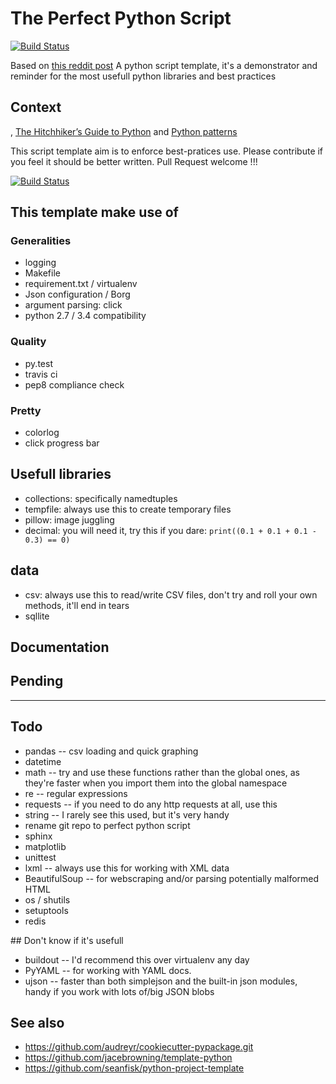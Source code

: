 # The Perfect Python Script

[![Build Status](https://travis-ci.org/GustavePate/perfect_python_script.svg)](https://travis-ci.org/GustavePate/perfect_python_script)


Based on [this reddit post]( http://www.reddit.com/r/Python/comments/28yo37/what_are_the_top_10_builtin_python_modules_that_a/)
A python script template, it's a demonstrator and reminder for the most usefull python libraries and best practices

Context
-------
,
[The Hitchhiker’s Guide to Python](http://docs.python-guide.org/en/latest/)
 and
[Python patterns](http://python-3-patterns-idioms-test.readthedocs.org/)

This script template aim is to enforce best-pratices use. Please contribute if you feel it should be better written. Pull Request welcome !!!

[![Build Status](https://api.travis-ci.org/GustavePate/perfectpythonbatch.png?branch=master)](https://travis-ci.org/GustavePate/perfectpythonbatch)

## This template make use of

### Generalities

- logging
- Makefile
- requirement.txt / virtualenv
- Json configuration / Borg
- argument parsing: click
- python 2.7 / 3.4 compatibility

### Quality

- py.test
- travis ci
- pep8 compliance check

### Pretty

- colorlog
- click progress bar

## Usefull libraries

- collections:  specifically namedtuples
- tempfile:  always use this to create temporary files
- pillow: image juggling
- decimal: you will need it, try this if you dare:  `print((0.1 + 0.1 + 0.1 - 0.3) == 0)`

## data

- csv:  always use this to read/write CSV files, don't try and roll your own methods, it'll end in tears
- sqllite


## Documentation



## Pending



******

## Todo

- pandas -- csv loading and quick graphing
- datetime
- math -- try and use these functions rather than the global ones, as they're faster when you import them into the global namespace
- re -- regular expressions
- requests -- if you need to do any http requests at all, use this
- string -- I rarely see this used, but it's very handy
- rename git repo to perfect python script
- sphinx
- matplotlib
- unittest
- lxml -- always use this for working with XML data
- BeautifulSoup -- for webscraping and/or parsing potentially malformed HTML
- os / shutils
- setuptools
- redis

## Don't know if it's usefull

- buildout -- I'd recommend this over virtualenv any day
- PyYAML -- for working with YAML docs.
- ujson -- faster than both simplejson and the built-in json modules, handy if you work with lots of/big JSON blobs

## See also

- https://github.com/audreyr/cookiecutter-pypackage.git
- https://github.com/jacebrowning/template-python
- https://github.com/seanfisk/python-project-template
